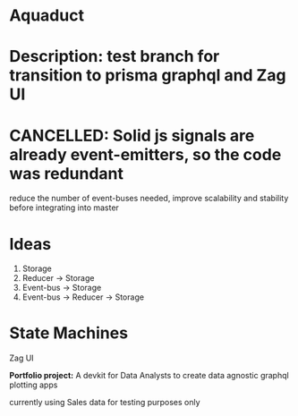 # Aquaduct

# Description:  test branch for transition to prisma graphql and Zag UI
# CANCELLED:  Solid js signals are already event-emitters, so the code was redundant
reduce the number of event-buses needed, improve scalability and stability before integrating into master

# Ideas

1.  Storage
2.  Reducer -> Storage
3.  Event-bus -> Storage
4.  Event-bus -> Reducer -> Storage


# State Machines
Zag UI

**Portfolio project:**
A devkit for Data Analysts to create data agnostic graphql plotting apps 


currently using Sales data for testing purposes only
